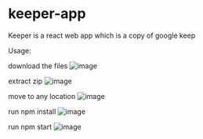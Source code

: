 # keeper-app
Keeper is a react web app which is a copy of google keep

Usage:

download the files
![image](https://user-images.githubusercontent.com/66972468/112876773-d1eb2780-90bd-11eb-970d-b11a67194036.png)


extract zip
![image](https://user-images.githubusercontent.com/66972468/112876742-c7309280-90bd-11eb-8891-65ada9bf81c1.png)


move to any location
![image](https://user-images.githubusercontent.com/66972468/112876680-b2ec9580-90bd-11eb-9708-7cd6ae598a49.png)


run npm install
![image](https://user-images.githubusercontent.com/66972468/112876670-af590e80-90bd-11eb-9b57-89c86613e6d2.png)


run npm start
![image](https://user-images.githubusercontent.com/66972468/112876649-abc58780-90bd-11eb-98b6-ed0ba01c29d8.png)
